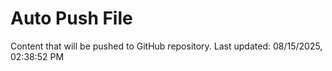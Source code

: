 # Auto Push File

Content that will be pushed to GitHub repository.
Last updated: 08/15/2025, 02:38:52 PM